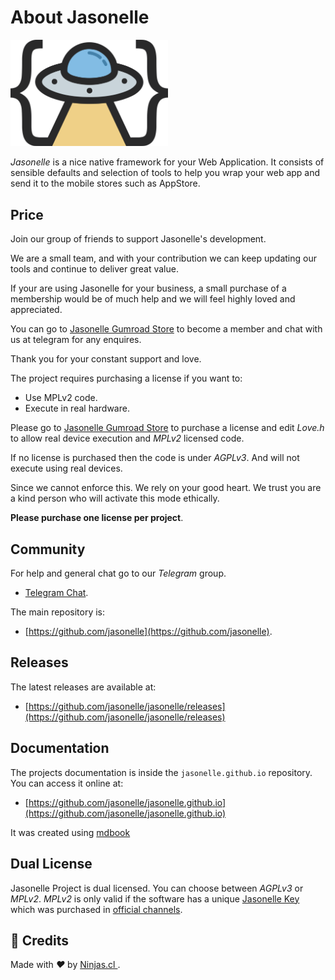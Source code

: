 # About Jasonelle

<img src="./jasonelle.png" style="width:50%;height:auto" title="Jasonelle Icon">

_Jasonelle_ is a nice native framework for your Web Application.
It consists of sensible defaults and selection of tools to help you
wrap your web app and send it to the mobile stores such as AppStore.

## Price

Join our group of friends to support Jasonelle's development.

We are a small team, and with your contribution
we can keep updating our tools and continue to deliver
great value.

If your are using Jasonelle for your business,
a small purchase of a membership would be of much
help and we will feel highly loved and appreciated.

You can go to [Jasonelle Gumroad Store](https://jasonelle.gumroad.com/) to become a member and chat with us at telegram for any enquires.

Thank you for your constant support and love.

The project requires purchasing a license if you want to:

- Use MPLv2 code.
- Execute in real hardware.

Please go to [Jasonelle Gumroad Store](https://jasonelle.gumroad.com/)  to purchase a license
and edit _Love.h_ to allow real device execution and _MPLv2_ licensed code.

If no license is purchased then the code is under _AGPLv3_. And will not execute
using real devices.

Since we cannot enforce this. We rely on your good heart. We trust you
are a kind person who will activate this mode ethically.

**Please purchase one license per project**.

## Community

For help and general chat go to our _Telegram_ group.

- [Telegram Chat](https://t.me/jasonelle).

The main repository is:

- [https://github.com/jasonelle](https://github.com/jasonelle).

## Releases

The latest releases are available at:

- [https://github.com/jasonelle/jasonelle/releases](https://github.com/jasonelle/jasonelle/releases)

## Documentation

The projects documentation is inside the `jasonelle.github.io` repository. You can access it online at:

- [https://github.com/jasonelle/jasonelle.github.io](https://github.com/jasonelle/jasonelle.github.io)

It was created using [mdbook](https://github.com/rust-lang/mdBook)

## Dual License

Jasonelle Project is dual licensed. You can choose between _AGPLv3_ or _MPLv2_.
_MPLv2_ is only valid if the software has a unique [Jasonelle Key](https://jasonelle.gumroad.com/) which was purchased in [official channels](https://jasonelle.gumroad.com/).

## 🤩 Credits

<p>
  Made with <i class="fa fa-heart">&#9829;</i> by
  <a href="https://ninjas.cl">
    Ninjas.cl
  </a>.
</p>
